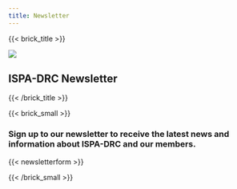 ```yaml
---
title: Newsletter
---
```

{{< brick_title >}}

![](/uploads/photos/bricks.png)

## ISPA-DRC Newsletter

{{< /brick_title >}}

{{< brick_small >}}

### Sign up to our newsletter to receive the latest news and information about ISPA-DRC and our members.

{{< newsletterform >}}

  {{< /brick_small >}}